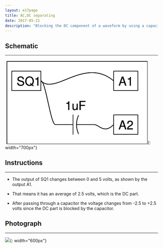 ```yaml
---
layout: e17page
title: AC,DC separating
date: 2017-05-21
description: "Blocking the DC component of a waveform by using a capacitor"
---
```

## Schematic
___
![](images/schematics/acdc-separating.png){: width="700px"}

## Instructions
___

- The output of SQ1 changes between 0 and 5 volts, as shown by the output A1.

- That means it has an average of 2.5 volts, which is the DC part.

- After passing through a capacitor the voltage changes from -2.5 to +2.5 volts since the DC part is blocked by the capacitor.

## Photograph
___

![](images/photographs/acdc-separating.jpg){: width="600px"}


